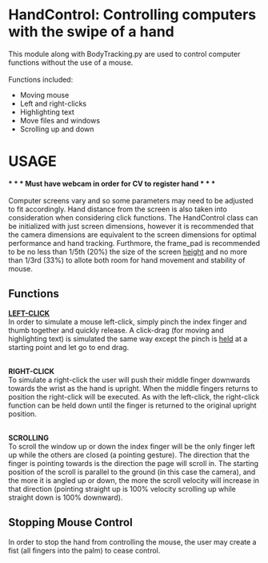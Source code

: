 # HandControl: Controlling computers with the swipe of a hand
This module along with BodyTracking.py are used to control computer functions without the use of a mouse.<br><br>
Functions included:
* Moving mouse
* Left and right-clicks
* Highlighting text
* Move files and windows
* Scrolling up and down

# USAGE
<strong>* * * Must have webcam in order for CV to register hand * * * </strong><br><br>
Computer screens vary and so some parameters may need to be adjusted to fit accordingly. Hand distance from the screen is also taken into consideration when considering click functions. The HandControl class can be initialized with just screen dimensions, however it is recommended that the camera dimensions are equivalent to the screen dimensions for optimal performance and hand tracking. Furthmore, the frame_pad is recommended to be no less than 1/5th (20%) the size of the screen <u>height</u> and no more than 1/3rd (33%) to allote both room for hand movement and stability of mouse.

<h2>Functions</h2>
<strong><u>LEFT-CLICK</u></strong><br>
In order to simulate a mouse left-click, simply pinch the index finger and thumb together and quickly release. A click-drag (for moving and highlighting text) is simulated the same way except the pinch is <u>held</u> at a starting point and let go to end drag.<br><br>

<Strong>RIGHT-CLICK</strong><br>
To simulate a right-click the user will push their middle finger downwards towards the wrist as the hand is upright. When the middle fingers returns to position the right-click will be executed. As with the left-click, the right-click function can be held down until the finger is returned to the original upright position.<br><br>

<strong>SCROLLING</strong><br>
To scroll the window up or down the index finger will be the only finger left up while the others are closed (a pointing gesture). The direction that the finger is pointing towards is the direction the page will scroll in. The starting position of the scroll is parallel to the ground (in this case the camera), and the more it is angled up or down, the more the scroll velocity will increase in that direction (pointing straight up is 100% velocity scrolling up while straight down is 100% downward).<br>
  
<h2>Stopping Mouse Control</h2>
In order to stop the hand from controlling the mouse, the user may create a fist (all fingers into the palm) to cease control.  
